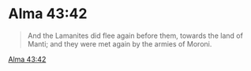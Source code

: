 # Alma 43:42

> And the Lamanites did flee again before them, towards the land of Manti; and they were met again by the armies of Moroni.

[Alma 43:42](https://www.churchofjesuschrist.org/study/scriptures/bofm/alma/43?lang=eng&id=p42#p42)


